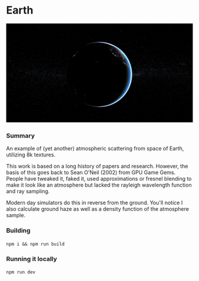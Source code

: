 # Earth

![Earth, the final frontier](https://github.com/gabereiser/earth/blob/main/docs/screenshot.png?raw=true)

### Summary

An example of (yet another) atmospheric scattering from space of Earth, utilizing 8k textures.

This work is based on a long history of papers and research. However, the basis of this goes back to Sean O'Neil (2002) from GPU Game Gems. People have tweaked it, faked it, used approximations or fresnel blending to make it look like an atmosphere but lacked the rayleigh wavelength function and ray sampling.

Modern day simulators do this in reverse from the ground. You'll notice I also calculate ground haze as well as a density function of the atmosphere sample.


### Building

`npm i && npm run build`


### Running it locally

`npm run dev`
